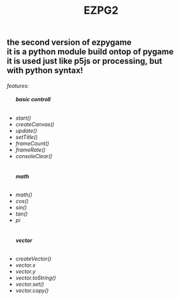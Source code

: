 <header>
    <h1>
        <b>EZPG2</b>
    </h1>
</header>
<h2>
    the second version of ezpygame<br>
    it is a python module build ontop of pygame<br>
    it is used just like p5js or processing, but<br>
    with python syntax!
</h2>
<h6>
    features:
    <ul>
        <h6><b>basic controll</b></h6>
        <li><a>start()</a></li>
        <li><a>createCanvas()</a></li>
        <li><a>update()</a></li>
        <li><a>setTitle()</a></li>
        <li><a>frameCount()</a></li>
        <li><a>frameRate()</a></li>
        <li><a>consoleClear()</a></li>
        <br>
        <h6><b>math</b></h6>
        <li><a>math()</a></li>
        <li><a>cos()</a></li>
        <li><a>sin()</a></li>
        <li><a>tan()</a></li>
        <li><a>pi</a></li>
        <br>
        <h6><b>vector</b></h6>
        <li><a>createVector()</a></li>
        <li><a>vector.x</a></li>
        <li><a>vector.y</a></li>
        <li><a>vector.toString()</a></li>
        <li><a>vector.set()</a></li>
        <li><a>vector.copy()</a></li>
    </ul>
</h6>
